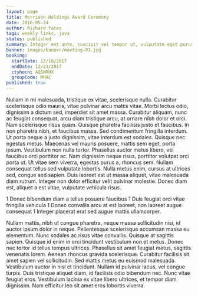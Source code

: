 ```yaml
---
layout: page
title: Morrison Holdings Award Ceremony
date: 2016-05-24
author: Richard Yates
tags: weekly links, java
status: published
summary: Integer est ante, suscipit vel tempor ut, vulputate eget purus.
banner: images/banner/meeting-01.jpg
booking:
  startDate: 12/18/2017
  endDate: 12/23/2017
  ctyhocn: AGSWRHX
  groupCode: MHAC
published: true
---
```

Nullam in mi malesuada, tristique ex vitae, scelerisque nulla. Curabitur scelerisque odio mauris, vitae pulvinar arcu mattis vitae. Morbi lectus odio, dignissim a dictum sed, imperdiet sit amet massa. Curabitur aliquam, nunc ac feugiat consequat, arcu diam tristique arcu, at ornare nibh dolor et orci. Nam scelerisque risus quam. Quisque pharetra facilisis justo et faucibus. In non pharetra nibh, et faucibus massa. Sed condimentum fringilla interdum.
Ut porta neque a justo dignissim, vitae interdum est sodales. Quisque nec egestas metus. Maecenas vel mauris posuere, mattis sem eget, porta ipsum. Vestibulum non nulla tortor. Phasellus auctor metus libero, vel faucibus orci porttitor ac. Nam dignissim neque risus, porttitor volutpat orci porta ut. Ut vitae sem viverra, egestas purus a, rhoncus sem. Nullam consequat tellus sed vulputate lobortis. Nulla metus enim, cursus at ultrices sed, congue sed sapien. Duis laoreet est ut massa aliquet, vitae malesuada diam rutrum. Integer non dolor efficitur velit pulvinar molestie. Donec diam est, aliquet a est vitae, vulputate vehicula risus.

1 Donec bibendum diam a tellus posuere faucibus
1 Duis feugiat orci vitae fringilla vehicula
1 Donec convallis arcu at est laoreet, non laoreet augue consequat
1 Integer placerat erat sed augue mattis ullamcorper.

Nullam mattis, nibh ut congue pharetra, neque massa sollicitudin nisi, id auctor ipsum dolor in neque. Pellentesque scelerisque accumsan massa eu elementum. Nunc sodales ac risus vitae convallis. Quisque at sagittis sapien. Quisque id enim in orci tincidunt vestibulum non et metus. Donec nec tortor id tellus tempus ultrices. Phasellus sit amet feugiat metus, sagittis venenatis lorem. Aenean rhoncus gravida scelerisque. Curabitur facilisis sit amet sapien vel sollicitudin. Sed mattis metus eu euismod malesuada. Vestibulum auctor in nisl et tincidunt. Nullam id pulvinar lacus, vel congue turpis. Duis tristique aliquet diam, id facilisis odio bibendum nec. Nunc vitae feugiat eros. Vestibulum lacinia ex vitae libero ultrices, et tempor diam dignissim. Nam efficitur leo sit amet eros lobortis viverra.
